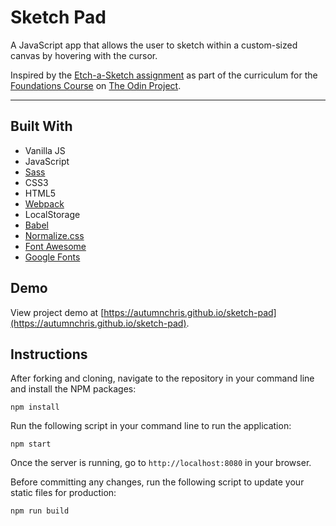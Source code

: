# Sketch Pad

A JavaScript app that allows the user to sketch within a custom-sized canvas by hovering with the cursor.

Inspired by the [Etch-a-Sketch assignment](https://www.theodinproject.com/paths/foundations/courses/foundations/lessons/etch-a-sketch-project) as part of the curriculum for the [Foundations Course](https://www.theodinproject.com/paths/foundations/courses/foundations) on [The Odin Project](https://www.theodinproject.com).

---

## Built With
* Vanilla JS
* JavaScript
* [Sass](http://sass-lang.com)
* CSS3
* HTML5
* [Webpack](https://webpack.js.org)
* LocalStorage
* [Babel](https://babeljs.io)
* [Normalize.css](https://necolas.github.io/normalize.css)
* [Font Awesome](https://fontawesome.com)
* [Google Fonts](https://fonts.google.com)

## Demo

View project demo at [https://autumnchris.github.io/sketch-pad](https://autumnchris.github.io/sketch-pad).

## Instructions

After forking and cloning, navigate to the repository in your command line and install the NPM packages:
```
npm install
```

Run the following script in your command line to run the application:
```
npm start
```

Once the server is running, go to `http://localhost:8080` in your browser.

Before committing any changes, run the following script to update your static files for production:
```
npm run build
```
